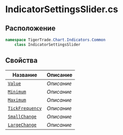 
# IndicatorSettingsSlider.cs
## Расположение
```csharp
namespace TigerTrade.Chart.Indicators.Common  
    class IndicatorSettingsSlider
```

## Свойства
| Название | Описание |
| --- | --- |
| [`Value`](./Свойства/Value.md) | *Описание* |
| [`Minimum`](./Свойства/Minimum.md) | *Описание* |
| [`Maximum`](./Свойства/Maximum.md) | *Описание* |
| [`TickFrequency`](./Свойства/TickFrequency.md) | *Описание* |
| [`SmallChange`](./Свойства/SmallChange.md) | *Описание* |
| [`LargeChange`](./Свойства/LargeChange.md) | *Описание* |
